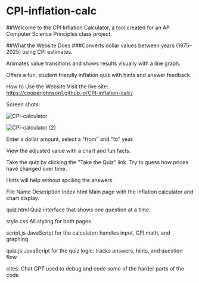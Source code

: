 # CPI-inflation-calc

##Welcome to the CPI Inflation Calculator, a tool created for an AP Computer Science Principles class project.

##What the Website Does
###Converts dollar values between years (1975–2025) using CPI estimates.

Animates value transitions and shows results visually with a line graph.

Offers a fun, student friendly inflation quiz with hints and answer feedback.

How to Use the Website
Visit the live site: https://cooperjohnson1.github.io/CPI-inflation-calc/

Screen shots:

![CPI-calculator](https://github.com/user-attachments/assets/c61f3313-08d8-485b-9ddc-615250d7e372)

![CPI-calculator (2)](https://github.com/user-attachments/assets/cfd286b6-02c2-4d87-91c5-085c35d4fb23)


Enter a dollar amount, select a "from" and "to" year.

View the adjusted value with a chart and fun facts.

Take the quiz by clicking the "Take the Quiz" link. Try to guess how prices have changed over time.

Hints will help without spoiling the answers.

File Name	Description
index.html	Main page with the inflation calculator and chart display.

quiz.html	Quiz interface that shows one question at a time.

style.css	All styling for both pages 

script.js	JavaScript for the calculator: handles input, CPI math, and graphing.

quiz.js	JavaScript for the quiz logic: tracks answers, hints, and question flow.

cites: Chat GPT used to debug and code some of the harder parts of the code
